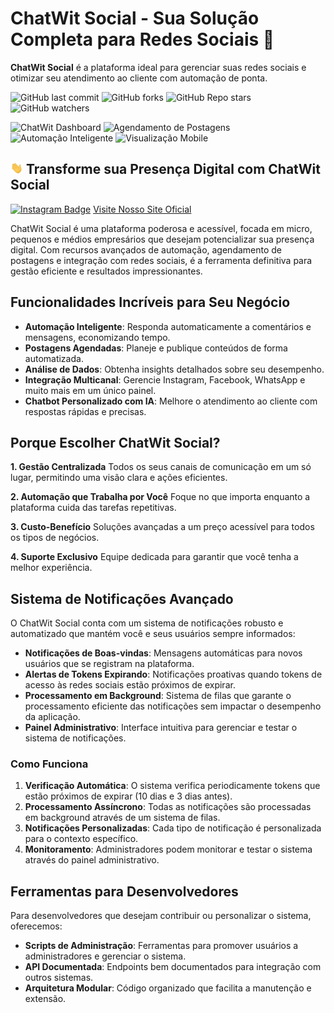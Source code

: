 # ChatWit Social - Sua Solução Completa para Redes Sociais 🚀

**ChatWit Social** é a plataforma ideal para gerenciar suas redes sociais e otimizar seu atendimento ao cliente com automação de ponta.

![GitHub last commit](https://img.shields.io/github/last-commit/Witroch4/ChatWit-Social)
![GitHub forks](https://img.shields.io/github/forks/Witroch4/ChatWit-Social)
![GitHub Repo stars](https://img.shields.io/github/stars/Witroch4/ChatWit-Social)
![GitHub watchers](https://img.shields.io/github/watchers/Witroch4/ChatWit-Social)

<div class="display:grid">
<img src="assets/chatwit_dashboard.jpg" alt="ChatWit Dashboard" width="400"/>
<img src="assets/chatwit_post_schedule.jpg" alt="Agendamento de Postagens" width="400"/>
<img src="assets/chatwit_automation.jpg" alt="Automação Inteligente" width="400"/>
<img src="assets/chatwit_mobile_view.jpg" alt="Visualização Mobile" width="400"/>
</div>

## <img src="assets/wave.gif" alt="drawing" width="20"/> Transforme sua Presença Digital com ChatWit Social

[![Instagram Badge](https://img.shields.io/badge/-WitDevOficial-purple?style=flat-square&logo=instagram&logoColor=white&link=https://www.instagram.com/witdevoficial/)](https://www.instagram.com/witdevoficial/)
[Visite Nosso Site Oficial](https://witdev.com.br)

ChatWit Social é uma plataforma poderosa e acessível, focada em micro, pequenos e médios empresários que desejam potencializar sua presença digital. Com recursos avançados de automação, agendamento de postagens e integração com redes sociais, é a ferramenta definitiva para gestão eficiente e resultados impressionantes.

## Funcionalidades Incríveis para Seu Negócio

- **Automação Inteligente**: Responda automaticamente a comentários e mensagens, economizando tempo.
- **Postagens Agendadas**: Planeje e publique conteúdos de forma automatizada.
- **Análise de Dados**: Obtenha insights detalhados sobre seu desempenho.
- **Integração Multicanal**: Gerencie Instagram, Facebook, WhatsApp e muito mais em um único painel.
- **Chatbot Personalizado com IA**: Melhore o atendimento ao cliente com respostas rápidas e precisas.

## Porque Escolher ChatWit Social?

**1. Gestão Centralizada**
Todos os seus canais de comunicação em um só lugar, permitindo uma visão clara e ações eficientes.

**2. Automação que Trabalha por Você**
Foque no que importa enquanto a plataforma cuida das tarefas repetitivas.

**3. Custo-Benefício**
Soluções avançadas a um preço acessível para todos os tipos de negócios.

**4. Suporte Exclusivo**
Equipe dedicada para garantir que você tenha a melhor experiência.

## Sistema de Notificações Avançado

O ChatWit Social conta com um sistema de notificações robusto e automatizado que mantém você e seus usuários sempre informados:

- **Notificações de Boas-vindas**: Mensagens automáticas para novos usuários que se registram na plataforma.
- **Alertas de Tokens Expirando**: Notificações proativas quando tokens de acesso às redes sociais estão próximos de expirar.
- **Processamento em Background**: Sistema de filas que garante o processamento eficiente das notificações sem impactar o desempenho da aplicação.
- **Painel Administrativo**: Interface intuitiva para gerenciar e testar o sistema de notificações.

### Como Funciona

1. **Verificação Automática**: O sistema verifica periodicamente tokens que estão próximos de expirar (10 dias e 3 dias antes).
2. **Processamento Assíncrono**: Todas as notificações são processadas em background através de um sistema de filas.
3. **Notificações Personalizadas**: Cada tipo de notificação é personalizada para o contexto específico.
4. **Monitoramento**: Administradores podem monitorar e testar o sistema através do painel administrativo.

## Ferramentas para Desenvolvedores

Para desenvolvedores que desejam contribuir ou personalizar o sistema, oferecemos:

- **Scripts de Administração**: Ferramentas para promover usuários a administradores e gerenciar o sistema.
- **API Documentada**: Endpoints bem documentados para integração com outros sistemas.
- **Arquitetura Modular**: Código organizado que facilita a manutenção e extensão.

